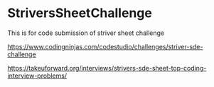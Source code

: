 # StriversSheetChallenge
This is for code submission of striver sheet challenge

https://www.codingninjas.com/codestudio/challenges/striver-sde-challenge

https://takeuforward.org/interviews/strivers-sde-sheet-top-coding-interview-problems/
